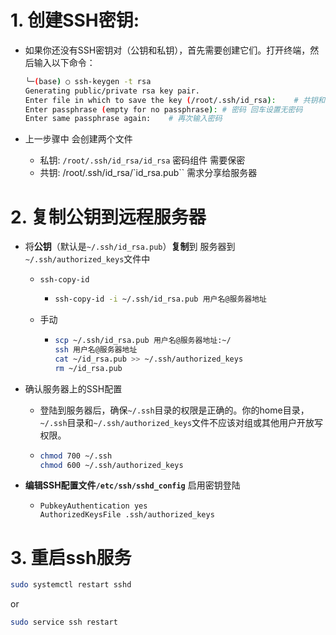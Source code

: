 # 1. **创建SSH密钥**: 

- 如果你还没有SSH密钥对（公钥和私钥），首先需要创建它们。打开终端，然后输入以下命令：
	```bash
	╰─(base) ○ ssh-keygen -t rsa
	Generating public/private rsa key pair.
	Enter file in which to save the key (/root/.ssh/id_rsa):	# 共钥和私钥 存储位置
	Enter passphrase (empty for no passphrase):	# 密码 回车设置无密码
	Enter same passphrase again:	# 再次输入密码
	```
	
- 上一步骤中 会创建两个文件
	
	- 私钥: `/root/.ssh/id_rsa/id_rsa`	密码组件 需要保密
	- 共钥: /root/.ssh/id_rsa/`id_rsa.pub``	 需求分享给服务器

# 2. **复制公钥到远程服务器**

- 将**公钥**（默认是`~/.ssh/id_rsa.pub`）**复制**到 服务器到 `~/.ssh/authorized_keys`文件中

  - `ssh-copy-id`

    - ```bash
      ssh-copy-id -i ~/.ssh/id_rsa.pub 用户名@服务器地址
      ```

  - 手动

    - ```bash
      scp ~/.ssh/id_rsa.pub 用户名@服务器地址:~/
      ssh 用户名@服务器地址
      cat ~/id_rsa.pub >> ~/.ssh/authorized_keys
      rm ~/id_rsa.pub
      ```

- 确认服务器上的SSH配置

  - 登陆到服务器后，确保`~/.ssh`目录的权限是正确的。你的home目录，`~/.ssh`目录和`~/.ssh/authorized_keys`文件不应该对组或其他用户开放写权限。

  - ```bash
    chmod 700 ~/.ssh
    chmod 600 ~/.ssh/authorized_keys
    ```

- **编辑SSH配置文件`/etc/ssh/sshd_config`** 启用密钥登陆

  - ```
    PubkeyAuthentication yes
    AuthorizedKeysFile .ssh/authorized_keys
    ```

# 3. 重启ssh服务

```bash
sudo systemctl restart sshd
```

or

```bash
sudo service ssh restart	
```

